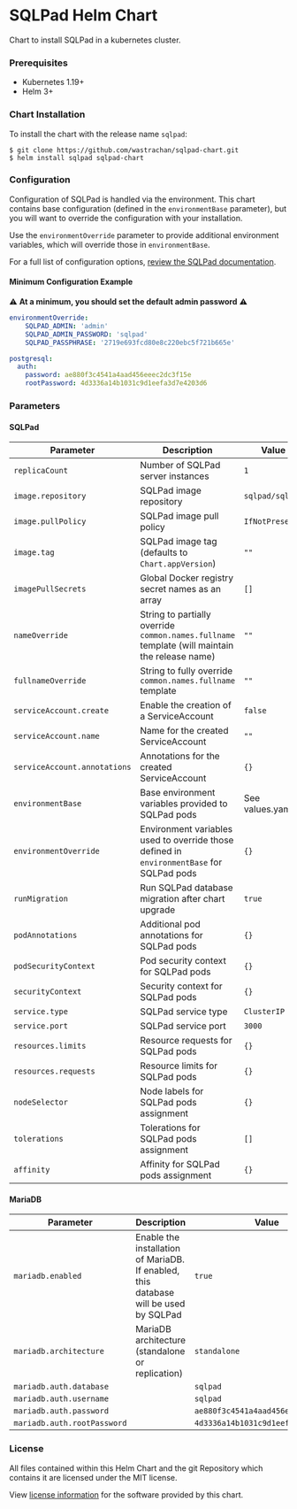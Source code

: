 # SQLPad Helm Chart
Chart to install SQLPad in a kubernetes cluster.

### Prerequisites
* Kubernetes 1.19+
* Helm 3+

### Chart Installation
To install the chart with the release name `sqlpad`:

```shell
$ git clone https://github.com/wastrachan/sqlpad-chart.git
$ helm install sqlpad sqlpad-chart
```

### Configuration
Configuration of SQLPad is handled via the environment. This chart contains base configuration
(defined in the `environmentBase` parameter), but you will want to override the configuration with your installation.

Use the `environmentOverride` parameter to provide additional environment variables, which will override those in
`environmentBase`.

For a full list of configuration options, [review the SQLPad documentation](https://getsqlpad.com/#/configuration).

#### Minimum Configuration Example
:warning: **At a minimum, you should set the default admin password** :warning:

```yaml
environmentOverride:
    SQLPAD_ADMIN: 'admin'
    SQLPAD_ADMIN_PASSWORD: 'sqlpad'
    SQLPAD_PASSPHRASE: '2719e693fcd80e8c220ebc5f721b665e'

postgresql:
  auth:
    password: ae880f3c4541a4aad456eeec2dc3f15e
    rootPassword: 4d3336a14b1031c9d1eefa3d7e4203d6
```

### Parameters

#### SQLPad

| Parameter | Description | Value |
| --------- | ------------| ------|
| `replicaCount` | Number of SQLPad server instances | `1`
| `image.repository` | SQLPad image repository | `sqlpad/sqlpad` |
| `image.pullPolicy` | SQLPad image pull policy | `IfNotPresent` |
| `image.tag` | SQLPad image tag (defaults to `Chart.appVersion`) | `""` |
| `imagePullSecrets` | Global Docker registry secret names as an array	 | `[]` |
| `nameOverride` | String to partially override `common.names.fullname` template (will maintain the release name)	 | `""` |
| `fullnameOverride` | String to fully override `common.names.fullname` template	 | `""` |
| `serviceAccount.create` | Enable the creation of a ServiceAccount | `false` |
| `serviceAccount.name` | Name for the created ServiceAccount | `""` |
| `serviceAccount.annotations` | Annotations for the created ServiceAccount | `{}` |
| `environmentBase` | Base environment variables provided to SQLPad pods | See values.yaml |
| `environmentOverride` | Environment variables used to override those defined in `environmentBase` for SQLPad pods | `{}` |
| `runMigration` | Run SQLPad database migration after chart upgrade | `true` |
| `podAnnotations` | Additional pod annotations for SQLPad pods | `{}` |
| `podSecurityContext` | Pod security context for SQLPad pods | `{}` |
| `securityContext` | Security context for SQLPad pods | `{}` |
| `service.type` | SQLPad service type | `ClusterIP` |
| `service.port` | SQLPad service port | `3000` |
| `resources.limits` | Resource requests for SQLPad pods | `{}` |
| `resources.requests` | Resource limits for SQLPad pods | `{}` |
| `nodeSelector` | Node labels for SQLPad pods assignment | `{}` |
| `tolerations` | Tolerations for SQLPad pods assignment | `[]` |
| `affinity` | Affinity for SQLPad pods assignment | `{}` |

#### MariaDB
| Parameter | Description | Value |
| --------- | ------------| ------|
| `mariadb.enabled` | Enable the installation of MariaDB. If enabled, this database will be used by SQLPad | `true` |
| `mariadb.architecture` | MariaDB architecture (standalone or replication) | `standalone` |
| `mariadb.auth.database` | | `sqlpad` |
| `mariadb.auth.username` | | `sqlpad` |
| `mariadb.auth.password` | | `ae880f3c4541a4aad456eeec2dc3f15e` |
| `mariadb.auth.rootPassword` | | `4d3336a14b1031c9d1eefa3d7e4203d6` |


### License
All files contained within this Helm Chart and the git Repository which contains it are licensed under the MIT license.

View [license information](https://github.com/sqlpad/sqlpad/blob/master/LICENSE.md) for the software provided by this chart.
